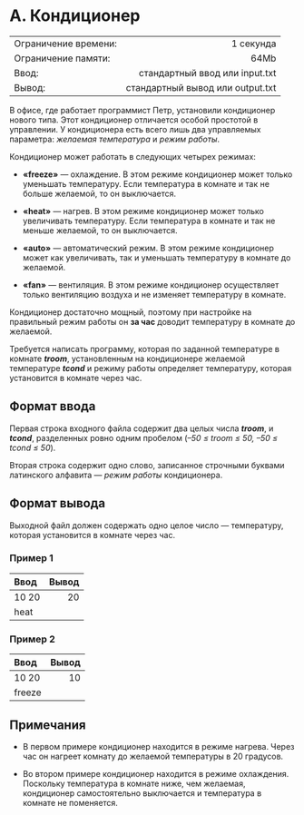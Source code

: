 # A. Кондиционер
|||
|:---|---:|
|Ограничение времени:	|1 секунда|
|Ограничение памяти:	|64Mb|
|Ввод:|	стандартный ввод или input.txt|
|Вывод:|	стандартный вывод или output.txt|


В офисе, где работает программист Петр, установили кондиционер нового типа. Этот кондиционер отличается особой простотой в управлении. 
У кондиционера есть всего лишь два управляемых параметра: _желаемая температура_ и _режим работы_.

Кондиционер может работать в следующих четырех режимах:

* __«freeze»__ — охлаждение. В этом режиме кондиционер может только уменьшать температуру. Если температура в комнате и так не больше желаемой, 
то он выключается.

* __«heat»__ — нагрев. В этом режиме кондиционер может только увеличивать температуру. Если температура в комнате и так не меньше желаемой, 
то он выключается.

* __«auto»__ — автоматический режим. В этом режиме кондиционер может как увеличивать, так и уменьшать температуру в комнате до желаемой.

* __«fan»__ — вентиляция. В этом режиме кондиционер осуществляет только вентиляцию воздуха и не изменяет температуру в комнате.

Кондиционер достаточно мощный, поэтому при настройке на правильный режим работы он __за час__ доводит температуру в комнате до желаемой.

Требуется написать программу, которая по заданной температуре в комнате ___troom___, установленным на кондиционере желаемой температуре ___tcond___ 
и режиму работы определяет температуру, которая установится в комнате через час.

## Формат ввода
Первая строка входного файла содержит два целых числа ___troom___, и ___tcond___, разделенных ровно одним пробелом (_–50 ≤ troom ≤ 50, –50 ≤ tcond ≤ 50_).

Вторая строка содержит одно слово, записанное строчными буквами латинского алфавита — _режим работы_ кондиционера.

## Формат вывода
Выходной файл должен содержать одно целое число — температуру, которая установится в комнате через час.

### Пример 1

Ввод	|Вывод
:---|---:
10 20|20
heat|
### Пример 2
Ввод	|Вывод
:---|---:
10 20|10
freeze|


## Примечания
* В первом примере кондиционер находится в режиме нагрева. Через час он нагреет комнату до желаемой температуры в 20 градусов.

* Во втором примере кондиционер находится в режиме охлаждения. Поскольку температура в комнате ниже, чем желаемая, 
кондиционер самостоятельно выключается и температура в комнате не поменяется.

